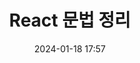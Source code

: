 ---
title: React 문법 정리
date: 2024-01-18 17:57
categories: [React, 서브카테고리]
tags: [React]
pin: false
image: 
img_path:
---